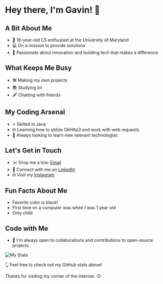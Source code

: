 
# Hey there, I'm Gavin! 👋

## A Bit About Me
- 🚀 18-year-old CS enthusiast at the University of Maryland
- 💻 On a mission to provide solutions
- 🌟 Passionate about innovation and building tech that makes a difference

## What Keeps Me Busy
- 🛠️ Making my own projects
- 📚 Studying lol
- 🖋️ Chatting with friends

## My Coding Arsenal
- 🔥 Skilled in Java
- 🌐 Learning how to utilize OkHttp3 and work with web requests
- 🧠 Always looking to learn new relevant technologies

## Let's Get in Touch
- ✉️ Drop me a line: [Email](mailto:gdharmon@umd.edu)
- 💼 Connect with me on [LinkedIn](https://www.linkedin.com/in/gavin-harmon-421a18213/)
- 🌐 Visit my [Instagram](https://www.instagram.com/thegavinharmon/)

## Fun Facts About Me
- Favorite color is black!
- First time on a computer was when I was 1 year old
- Only child


## Code with Me
- 🤝 I'm always open to collaborations and contributions to open-source projects

![My Stats](https://github-readme-stats.vercel.app/api?username=c0ntrab4nd&show_icons=true&count_private=true)

👆 Feel free to check out my GitHub stats above!

Thanks for visiting my corner of the internet. :D

